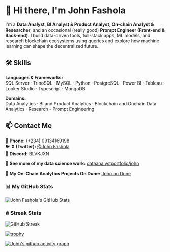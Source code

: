 # 👋 Hi there, I'm John Fashola

I'm a **Data Analyst**, **BI Analyst & Product Analyst**, **On-chain Analyst & Researcher**, and an occasional (really good) **Prompt Engineer (Front-end & Back-end)**. I build data-driven tools, full-stack apps, ML models, and research blockchain ecosystems using queries and explore how machine learning can shape the decentralized future.

## 🛠️ Skills

**Languages & Frameworks:**  
SQL Server · TrinoSQL · MySQL · Python · PostgreSQL · Power BI · Tableau · Looker Studio · Typescript · MongoDB

**Domains:**  
Data Analytics · BI and Product Analytics · Blockchain and Onchain Data Analytics · Research - Prompt Engineering

## 📫 Contact Me

📱 **Phone:** (+234) 09134169198  
🐦 **X (Twitter):** [@John Fashola](https://x.com/John_TheAnalyst)  
💬 **Discord:** BLVKJXN

🔗 **See more of my data science work:** [dataanalystportfolio/john](https://john-fashola.netlify.app/)

🔗 **My On-Chain Analytics Projects On Dune:** [John on Dune](https://dune.com/_john_)


### 📊 My GitHub Stats
![John Fashola's GitHub Stats](https://github-readme-stats.vercel.app/api?username=John-04&show_icons=true&theme=dark&count_private=true)


### 🔥 Streak Stats
![GitHub Streak](https://streak-stats.demolab.com?user=John-04&theme=dark&date_format=M%20j%5B%2C%20Y%5D)




[![trophy](https://github-profile-trophy.vercel.app/?username=John-04&theme=monokai)](https://github.com/ryo-ma/github-profile-trophy)


[![John's github activity graph](https://github-readme-activity-graph.vercel.app/graph?username=John-04&theme=react)](https://github.com/ashutosh00710/github-readme-activity-graph)
